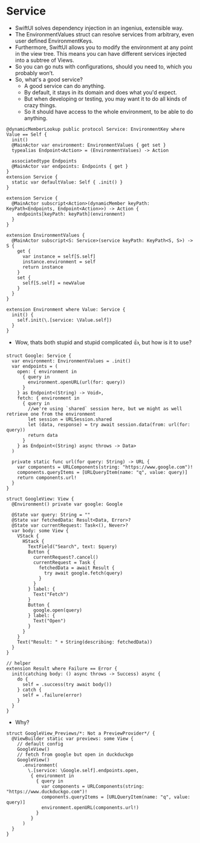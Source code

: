# Service
- SwiftUI solves dependency injection in an ingenius, extensible way.
- The EnvironmentValues struct can resolve services from arbitrary, even user defined EnvironmentKeys.
- Furthermore, SwiftUI allows you to modify the environment at any point in the view tree. This means you can have different services injected into a subtree of Views.
- So you can go nuts with configurations, should you need to, which you probably won’t.
- So, what's a good service?
    - A good service can do anything.
    - By default, it stays in its domain and does what you'd expect.
    - But when developing or testing, you may want it to do all kinds of crazy things.
    - So it should have access to the whole environment, to be able to do anything.
  
```
@dynamicMemberLookup public protocol Service: EnvironmentKey where Value == Self {
  init()
  @MainActor var environment: EnvironmentValues { get set }
  typealias Endpoint<Action> = (EnvironmentValues) -> Action
  
  associatedtype Endpoints
  @MainActor var endpoints: Endpoints { get }
}
extension Service {
  static var defaultValue: Self { .init() }
}

extension Service {
  @MainActor subscript<Action>(dynamicMember keyPath: KeyPath<Endpoints, Endpoint<Action>>) -> Action {
    endpoints[keyPath: keyPath](environment)
  }
}

extension EnvironmentValues {
  @MainActor subscript<S: Service>(service keyPath: KeyPath<S, S>) -> S {
    get {
      var instance = self[S.self]
      instance.environment = self
      return instance
    }
    set {
      self[S.self] = newValue
    }
  }
}

extension Environment where Value: Service {
  init() {
    self.init(\.[service: \Value.self])
  }
}

```
- Wow, thats both stupid and stupid complicated 👍, but how is it to use?

```
struct Google: Service {
  var environment: EnvironmentValues = .init()
  var endpoints = (
    open: { environment in
      { query in
        environment.openURL(url(for: query))
      }
    } as Endpoint<(String) -> Void>,
    fetch: { environment in
      { query in
        //we're using `shared` session here, but we might as well retrieve one from the environment
        let session = URLSession.shared
        let (data, response) = try await session.data(from: url(for: query))
        return data
      }
    } as Endpoint<(String) async throws -> Data>
  )
  
  private static func url(for query: String) -> URL {
    var components = URLComponents(string: "https://www.google.com")!
    components.queryItems = [URLQueryItem(name: "q", value: query)]
    return components.url!
  }
}

struct GoogleView: View {
  @Environment() private var google: Google
  
  @State var query: String = ""
  @State var fetchedData: Result<Data, Error>?
  @State var currentRequest: Task<(), Never>?
  var body: some View {
    VStack {
      HStack {
        TextField("Search", text: $query)
        Button {
          currentRequest?.cancel()
          currentRequest = Task {
            fetchedData = await Result {
              try await google.fetch(query)
            }
          }
        } label: {
          Text("Fetch")
        }
        Button {
          google.open(query)
        } label: {
          Text("Open")
        }
      }
    }
    Text("Result: " + String(describing: fetchedData))
  }
}

// helper
extension Result where Failure == Error {
  init(catching body: () async throws -> Success) async {
    do {
      self = .success(try await body())
    } catch {
      self = .failure(error)
    }
  }
}

```
- Why?

```
struct GoogleView_Previews/*: Not a PreviewProvider*/ {
  @ViewBuilder static var previews: some View {
    // default config
    GoogleView()
    // fetch from google but open in duckduckgo
    GoogleView()
      .environment(
        \.[service: \Google.self].endpoints.open,
         { environment in
           { query in
             var components = URLComponents(string: "https://www.duckduckgo.com")!
             components.queryItems = [URLQueryItem(name: "q", value: query)]
             environment.openURL(components.url!)
           }
         }
      )
  }
}
```
